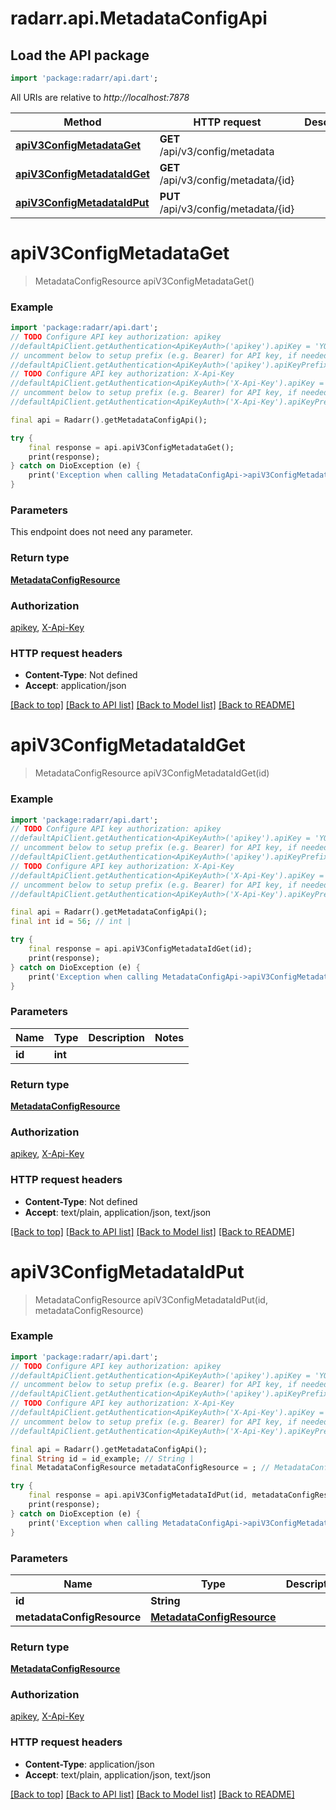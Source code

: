 # radarr.api.MetadataConfigApi

## Load the API package
```dart
import 'package:radarr/api.dart';
```

All URIs are relative to *http://localhost:7878*

Method | HTTP request | Description
------------- | ------------- | -------------
[**apiV3ConfigMetadataGet**](MetadataConfigApi.md#apiv3configmetadataget) | **GET** /api/v3/config/metadata | 
[**apiV3ConfigMetadataIdGet**](MetadataConfigApi.md#apiv3configmetadataidget) | **GET** /api/v3/config/metadata/{id} | 
[**apiV3ConfigMetadataIdPut**](MetadataConfigApi.md#apiv3configmetadataidput) | **PUT** /api/v3/config/metadata/{id} | 


# **apiV3ConfigMetadataGet**
> MetadataConfigResource apiV3ConfigMetadataGet()



### Example
```dart
import 'package:radarr/api.dart';
// TODO Configure API key authorization: apikey
//defaultApiClient.getAuthentication<ApiKeyAuth>('apikey').apiKey = 'YOUR_API_KEY';
// uncomment below to setup prefix (e.g. Bearer) for API key, if needed
//defaultApiClient.getAuthentication<ApiKeyAuth>('apikey').apiKeyPrefix = 'Bearer';
// TODO Configure API key authorization: X-Api-Key
//defaultApiClient.getAuthentication<ApiKeyAuth>('X-Api-Key').apiKey = 'YOUR_API_KEY';
// uncomment below to setup prefix (e.g. Bearer) for API key, if needed
//defaultApiClient.getAuthentication<ApiKeyAuth>('X-Api-Key').apiKeyPrefix = 'Bearer';

final api = Radarr().getMetadataConfigApi();

try {
    final response = api.apiV3ConfigMetadataGet();
    print(response);
} catch on DioException (e) {
    print('Exception when calling MetadataConfigApi->apiV3ConfigMetadataGet: $e\n');
}
```

### Parameters
This endpoint does not need any parameter.

### Return type

[**MetadataConfigResource**](MetadataConfigResource.md)

### Authorization

[apikey](../README.md#apikey), [X-Api-Key](../README.md#X-Api-Key)

### HTTP request headers

 - **Content-Type**: Not defined
 - **Accept**: application/json

[[Back to top]](#) [[Back to API list]](../README.md#documentation-for-api-endpoints) [[Back to Model list]](../README.md#documentation-for-models) [[Back to README]](../README.md)

# **apiV3ConfigMetadataIdGet**
> MetadataConfigResource apiV3ConfigMetadataIdGet(id)



### Example
```dart
import 'package:radarr/api.dart';
// TODO Configure API key authorization: apikey
//defaultApiClient.getAuthentication<ApiKeyAuth>('apikey').apiKey = 'YOUR_API_KEY';
// uncomment below to setup prefix (e.g. Bearer) for API key, if needed
//defaultApiClient.getAuthentication<ApiKeyAuth>('apikey').apiKeyPrefix = 'Bearer';
// TODO Configure API key authorization: X-Api-Key
//defaultApiClient.getAuthentication<ApiKeyAuth>('X-Api-Key').apiKey = 'YOUR_API_KEY';
// uncomment below to setup prefix (e.g. Bearer) for API key, if needed
//defaultApiClient.getAuthentication<ApiKeyAuth>('X-Api-Key').apiKeyPrefix = 'Bearer';

final api = Radarr().getMetadataConfigApi();
final int id = 56; // int | 

try {
    final response = api.apiV3ConfigMetadataIdGet(id);
    print(response);
} catch on DioException (e) {
    print('Exception when calling MetadataConfigApi->apiV3ConfigMetadataIdGet: $e\n');
}
```

### Parameters

Name | Type | Description  | Notes
------------- | ------------- | ------------- | -------------
 **id** | **int**|  | 

### Return type

[**MetadataConfigResource**](MetadataConfigResource.md)

### Authorization

[apikey](../README.md#apikey), [X-Api-Key](../README.md#X-Api-Key)

### HTTP request headers

 - **Content-Type**: Not defined
 - **Accept**: text/plain, application/json, text/json

[[Back to top]](#) [[Back to API list]](../README.md#documentation-for-api-endpoints) [[Back to Model list]](../README.md#documentation-for-models) [[Back to README]](../README.md)

# **apiV3ConfigMetadataIdPut**
> MetadataConfigResource apiV3ConfigMetadataIdPut(id, metadataConfigResource)



### Example
```dart
import 'package:radarr/api.dart';
// TODO Configure API key authorization: apikey
//defaultApiClient.getAuthentication<ApiKeyAuth>('apikey').apiKey = 'YOUR_API_KEY';
// uncomment below to setup prefix (e.g. Bearer) for API key, if needed
//defaultApiClient.getAuthentication<ApiKeyAuth>('apikey').apiKeyPrefix = 'Bearer';
// TODO Configure API key authorization: X-Api-Key
//defaultApiClient.getAuthentication<ApiKeyAuth>('X-Api-Key').apiKey = 'YOUR_API_KEY';
// uncomment below to setup prefix (e.g. Bearer) for API key, if needed
//defaultApiClient.getAuthentication<ApiKeyAuth>('X-Api-Key').apiKeyPrefix = 'Bearer';

final api = Radarr().getMetadataConfigApi();
final String id = id_example; // String | 
final MetadataConfigResource metadataConfigResource = ; // MetadataConfigResource | 

try {
    final response = api.apiV3ConfigMetadataIdPut(id, metadataConfigResource);
    print(response);
} catch on DioException (e) {
    print('Exception when calling MetadataConfigApi->apiV3ConfigMetadataIdPut: $e\n');
}
```

### Parameters

Name | Type | Description  | Notes
------------- | ------------- | ------------- | -------------
 **id** | **String**|  | 
 **metadataConfigResource** | [**MetadataConfigResource**](MetadataConfigResource.md)|  | [optional] 

### Return type

[**MetadataConfigResource**](MetadataConfigResource.md)

### Authorization

[apikey](../README.md#apikey), [X-Api-Key](../README.md#X-Api-Key)

### HTTP request headers

 - **Content-Type**: application/json
 - **Accept**: text/plain, application/json, text/json

[[Back to top]](#) [[Back to API list]](../README.md#documentation-for-api-endpoints) [[Back to Model list]](../README.md#documentation-for-models) [[Back to README]](../README.md)

